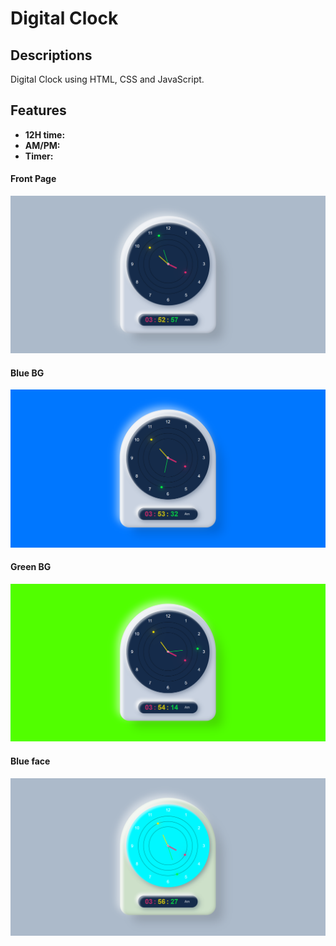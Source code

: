 # Digital Clock

## Descriptions
Digital Clock using HTML, CSS and JavaScript.

## Features
- **12H time:**
- **AM/PM:**
- **Timer:**



#### Front Page
![Alt text](image.png)
#### Blue BG
![Alt text](image-1.png)
#### Green BG
![Alt text](image-2.png)
#### Blue face
![Alt text](image-3.png)
